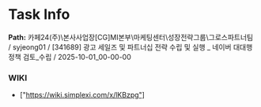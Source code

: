 # Task Info

**Path:** 카페24(주)\본사사업장\[CG]MI본부\마케팅센터\성장전략그룹\그로스파트너팀 / syjeong01 / [341689] 광고 세일즈 및 파트너십 전략 수립 및 실행 _ 네이버 대대행 정책 검토_수립 / 2025-10-01_00-00-00

### WIKI
- ["https://wiki.simplexi.com/x/lKBzpg"]

